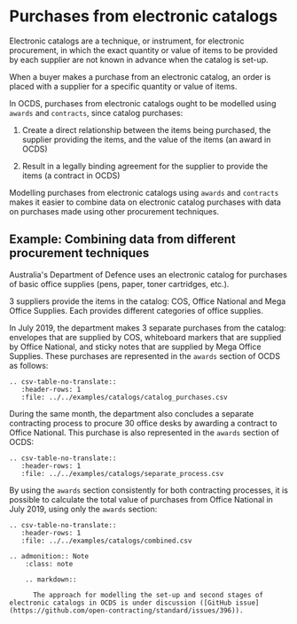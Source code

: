 # Purchases from electronic catalogs

Electronic catalogs are a technique, or instrument, for electronic procurement, in which the exact quantity or value of items to be provided by each supplier are not known in advance when the catalog is set-up.

When a buyer makes a purchase from an electronic catalog, an order is placed with a supplier for a specific quantity or value of items.

In OCDS, purchases from electronic catalogs ought to be modelled using `awards` and `contracts`, since catalog purchases:

1. Create a direct relationship between the items being purchased, the supplier providing the items, and the value of the items (an award in OCDS)

2. Result in a legally binding agreement for the supplier to provide the items (a contract in OCDS)

Modelling purchases from electronic catalogs using `awards` and `contracts` makes it easier to combine data on electronic catalog purchases with data on purchases made using other procurement techniques.

## Example: Combining data from different procurement techniques

Australia's Department of Defence uses an electronic catalog for purchases of basic office supplies (pens, paper, toner cartridges, etc.).

3 suppliers provide the items in the catalog: COS, Office National and Mega Office Supplies. Each provides different categories of office supplies.

In July 2019, the department makes 3 separate purchases from the catalog: envelopes that are supplied by COS, whiteboard markers that are supplied by Office National, and sticky notes that are supplied by Mega Office Supplies. These purchases are represented in the `awards` section of OCDS as follows:

```eval_rst
.. csv-table-no-translate::
   :header-rows: 1
   :file: ../../examples/catalogs/catalog_purchases.csv
```

During the same month, the department also concludes a separate contracting process to procure 30 office desks by awarding a contract to Office National. This purchase is also represented in the `awards` section of OCDS:

```eval_rst
.. csv-table-no-translate::
   :header-rows: 1
   :file: ../../examples/catalogs/separate_process.csv
```

By using the `awards` section consistently for both contracting processes, it is possible to calculate the total value of purchases from Office National in July 2019, using only the `awards` section:

```eval_rst
.. csv-table-no-translate::
   :header-rows: 1
   :file: ../../examples/catalogs/combined.csv
```

```eval_rst
.. admonition:: Note
    :class: note

    .. markdown::

      The approach for modelling the set-up and second stages of electronic catalogs in OCDS is under discussion ([GitHub issue](https://github.com/open-contracting/standard/issues/396)).

```
